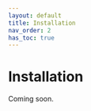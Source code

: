 ```yaml
---
layout: default
title: Installation
nav_order: 2
has_toc: true
---
```

# Installation

Coming soon.
